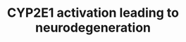 ---
authors:
- AdoBioInfo
- MaintBot
- Eweitz
description: 'CYP2E1 activation leading to neurodegeneration. This pathway is based
  on the Adverse Outcome Pathway by Jelle Broers on AOPWiki: https://aopwiki.org/aops/260
  .'
last-edited: 2021-05-22
organisms:
- Homo sapiens
redirect_from:
- /index.php/Pathway:WP4279
- /instance/WP4279
schema-jsonld:
- '@context': https://schema.org/
  '@id': https://wikipathways.github.io/pathways/WP4279.html
  '@type': Dataset
  creator:
    '@type': Organization
    name: WikiPathways
  description: 'CYP2E1 activation leading to neurodegeneration. This pathway is based
    on the Adverse Outcome Pathway by Jelle Broers on AOPWiki: https://aopwiki.org/aops/260
    .'
  keywords:
  - ATF6
  - MAPK8
  - Acetylcysteine
  - CYP2E1 activation
  - Enflurane
  - TP53TG3C
  - acetaminophen
  - NFE2L2
  - methoxyflurane
  - SOD1
  - Apoptosis
  - titanium oxide
  - ERN1
  - chlorzoxazone
  - isoflurane
  - BCL2
  - Unfolded Protein Response
  - Isoniazid
  - Oxidative Stress
  - L(-)-Glutathione(oxidized)
  - EIF2AK3
  - Sevoflurane
  - ethanol
  - Halothane
  license: CC0
  name: CYP2E1 activation leading to neurodegeneration
seo: CreativeWork
title: CYP2E1 activation leading to neurodegeneration
wpid: WP4279
---